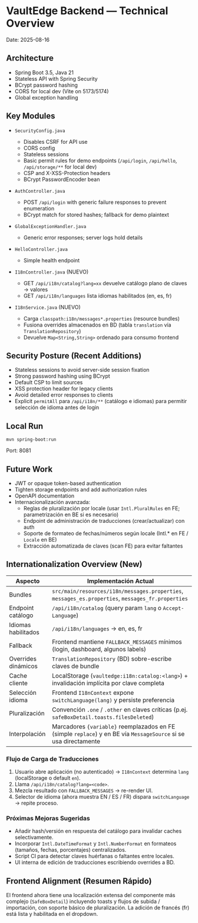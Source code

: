 # VaultEdge Backend — Technical Overview

Date: 2025-08-16

## Architecture

- Spring Boot 3.5, Java 21
- Stateless API with Spring Security
- BCrypt password hashing
- CORS for local dev (Vite on 5173/5174)
- Global exception handling

## Key Modules

- `SecurityConfig.java`
  - Disables CSRF for API use
  - CORS config
  - Stateless sessions
  - Basic permit rules for demo endpoints (`/api/login`, `/api/hello`, `/api/storage/**` for local dev)
  - CSP and X-XSS-Protection headers
  - BCrypt PasswordEncoder bean

- `AuthController.java`
  - POST `/api/login` with generic failure responses to prevent enumeration
  - BCrypt match for stored hashes; fallback for demo plaintext

- `GlobalExceptionHandler.java`
  - Generic error responses; server logs hold details

- `HelloController.java`
  - Simple health endpoint

- `I18nController.java` (NUEVO)
  - GET `/api/i18n/catalog?lang=xx` devuelve catálogo plano de claves → valores
  - GET `/api/i18n/languages` lista idiomas habilitados (en, es, fr)

- `I18nService.java` (NUEVO)
  - Carga `classpath:i18n/messages*.properties` (resource bundles)
  - Fusiona overrides almacenados en BD (tabla `translation` vía `TranslationRepository`)
  - Devuelve `Map<String,String>` ordenado para consumo frontend

## Security Posture (Recent Additions)

- Stateless sessions to avoid server-side session fixation
- Strong password hashing using BCrypt
- Default CSP to limit sources
- XSS protection header for legacy clients
- Avoid detailed error responses to clients
- Explicit `permitAll` para `/api/i18n/**` (catálogo e idiomas) para permitir selección de idioma antes de login

## Local Run

```
mvn spring-boot:run
```

Port: 8081

## Future Work

- JWT or opaque token-based authentication
- Tighten storage endpoints and add authorization rules
- OpenAPI documentation
- Internacionalización avanzada:
  - Reglas de pluralización por locale (usar `Intl.PluralRules` en FE; parametrización en BE si es necesario)
  - Endpoint de administración de traducciones (crear/actualizar) con auth
  - Soporte de formateo de fechas/números según locale (Intl.* en FE / `Locale` en BE)
  - Extracción automatizada de claves (scan FE) para evitar faltantes

## Internationalization Overview (New)

| Aspecto | Implementación Actual |
|---------|-----------------------|
| Bundles | `src/main/resources/i18n/messages.properties`, `messages_es.properties`, `messages_fr.properties` |
| Endpoint catálogo | `/api/i18n/catalog` (query param `lang` o `Accept-Language`) |
| Idiomas habilitados | `/api/i18n/languages` → en, es, fr |
| Fallback | Frontend mantiene `FALLBACK_MESSAGES` mínimos (login, dashboard, algunos labels) |
| Overrides dinámicos | `TranslationRepository` (BD) sobre-escribe claves de bundle |
| Cache cliente | LocalStorage (`vaultedge:i18n:catalog:<lang>`) + invalidación implícita por clave completa |
| Selección idioma | Frontend `I18nContext` expone `switchLanguage(lang)` y persiste preferencia |
| Pluralización | Convención `.one` / `.other` en claves críticas (p.ej. `safeBoxDetail.toasts.filesDeleted`) |
| Interpolación | Marcadores `{variable}` reemplazados en FE (simple `replace`) y en BE vía `MessageSource` si se usa directamente |

### Flujo de Carga de Traducciones
1. Usuario abre aplicación (no autenticado) → `I18nContext` determina `lang` (localStorage o default `en`).
2. Llama `/api/i18n/catalog?lang=<code>`.
3. Mezcla resultado con `FALLBACK_MESSAGES` → re-render UI.
4. Selector de idioma (ahora muestra EN / ES / FR) dispara `switchLanguage` → repite proceso.

### Próximas Mejoras Sugeridas
- Añadir hash/versión en respuesta del catálogo para invalidar caches selectivamente.
- Incorporar `Intl.DateTimeFormat` y `Intl.NumberFormat` en formateos (tamaños, fechas, porcentajes) centralizados.
- Script CI para detectar claves huérfanas o faltantes entre locales.
- UI interna de edición de traducciones escribiendo overrides a BD.

## Frontend Alignment (Resumen Rápido)
El frontend ahora tiene una localización extensa del componente más complejo (`SafeBoxDetail`) incluyendo toasts y flujos de subida / importación, con soporte básico de pluralización. La adición de francés (fr) está lista y habilitada en el dropdown.
